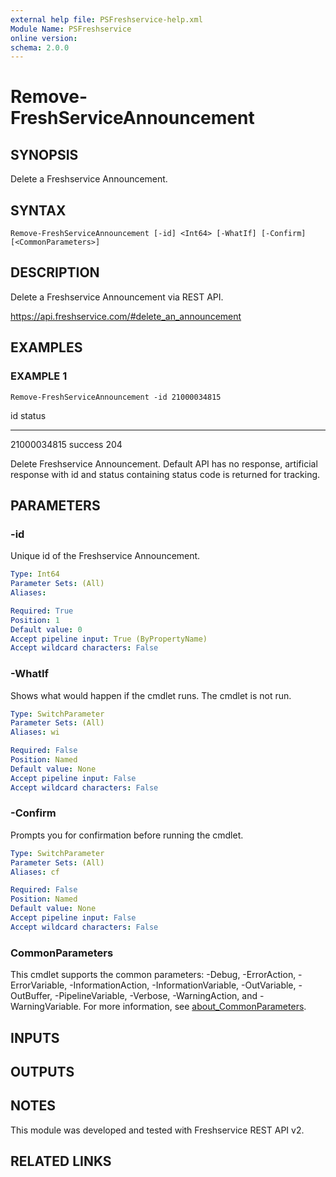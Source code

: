 ```yaml
---
external help file: PSFreshservice-help.xml
Module Name: PSFreshservice
online version:
schema: 2.0.0
---
```


# Remove-FreshServiceAnnouncement

## SYNOPSIS
Delete a Freshservice Announcement.

## SYNTAX

```
Remove-FreshServiceAnnouncement [-id] <Int64> [-WhatIf] [-Confirm] [<CommonParameters>]
```

## DESCRIPTION
Delete a Freshservice Announcement via REST API.

https://api.freshservice.com/#delete_an_announcement

## EXAMPLES

### EXAMPLE 1
```
Remove-FreshServiceAnnouncement -id 21000034815
```

id status
-- ------
21000034815 success 204

Delete Freshservice Announcement.
Default API has no response, artificial response with id and status containing
status code is returned for tracking.

## PARAMETERS

### -id
Unique id of the Freshservice Announcement.

```yaml
Type: Int64
Parameter Sets: (All)
Aliases:

Required: True
Position: 1
Default value: 0
Accept pipeline input: True (ByPropertyName)
Accept wildcard characters: False
```

### -WhatIf
Shows what would happen if the cmdlet runs.
The cmdlet is not run.

```yaml
Type: SwitchParameter
Parameter Sets: (All)
Aliases: wi

Required: False
Position: Named
Default value: None
Accept pipeline input: False
Accept wildcard characters: False
```

### -Confirm
Prompts you for confirmation before running the cmdlet.

```yaml
Type: SwitchParameter
Parameter Sets: (All)
Aliases: cf

Required: False
Position: Named
Default value: None
Accept pipeline input: False
Accept wildcard characters: False
```

### CommonParameters
This cmdlet supports the common parameters: -Debug, -ErrorAction, -ErrorVariable, -InformationAction, -InformationVariable, -OutVariable, -OutBuffer, -PipelineVariable, -Verbose, -WarningAction, and -WarningVariable. For more information, see [about_CommonParameters](http://go.microsoft.com/fwlink/?LinkID=113216).

## INPUTS

## OUTPUTS

## NOTES
This module was developed and tested with Freshservice REST API v2.

## RELATED LINKS
